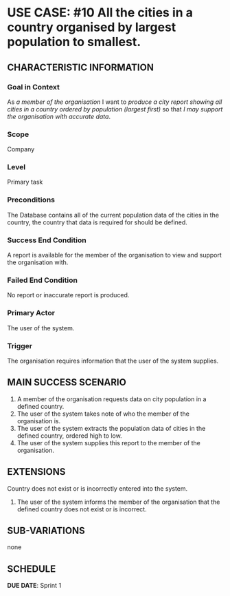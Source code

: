 # USE CASE: #10 All the cities in a country organised by largest population to smallest.

## CHARACTERISTIC INFORMATION

### Goal in Context

As *a member of the organisation* I want to *produce a city report showing all cities in a country ordered by population (largest first)* so that *I may support the organisation with accurate data*.

### Scope

Company

### Level

Primary task

### Preconditions

The Database contains all of the current population data of the cities in the country, the country that data is required for should be defined.

### Success End Condition

A report is available for the member of the organisation to view and support the organisation with.

### Failed End Condition

No report or inaccurate report is produced.

### Primary Actor

The user of the system.

### Trigger

The organisation requires information that the user of the system supplies.

## MAIN SUCCESS SCENARIO

1. A member of the organisation requests data on city population in a defined country.
2. The user of the system takes note of who the member of the organisation is.
3. The user of the system extracts the population data of cities in the defined country, ordered high to low.
4. The user of the system supplies this report to the member of the organisation.

## EXTENSIONS

Country does not exist or is incorrectly entered into the system.

1. The user of the system informs the member of the organisation that the defined country does not exist or is incorrect.

## SUB-VARIATIONS

none

## SCHEDULE

**DUE DATE**: Sprint 1